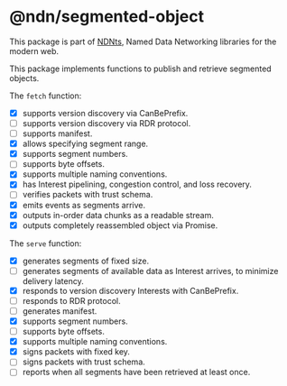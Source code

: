 # @ndn/segmented-object

This package is part of [NDNts](https://yoursunny.com/p/NDNts/), Named Data Networking libraries for the modern web.

This package implements functions to publish and retrieve segmented objects.

The `fetch` function:

* [X] supports version discovery via CanBePrefix.
* [ ] supports version discovery via RDR protocol.
* [ ] supports manifest.
* [X] allows specifying segment range.
* [X] supports segment numbers.
* [ ] supports byte offsets.
* [X] supports multiple naming conventions.
* [X] has Interest pipelining, congestion control, and loss recovery.
* [ ] verifies packets with trust schema.
* [X] emits events as segments arrive.
* [X] outputs in-order data chunks as a readable stream.
* [X] outputs completely reassembled object via Promise.

The `serve` function:

* [X] generates segments of fixed size.
* [ ] generates segments of available data as Interest arrives, to minimize delivery latency.
* [X] responds to version discovery Interests with CanBePrefix.
* [ ] responds to RDR protocol.
* [ ] generates manifest.
* [X] supports segment numbers.
* [ ] supports byte offsets.
* [X] supports multiple naming conventions.
* [X] signs packets with fixed key.
* [ ] signs packets with trust schema.
* [ ] reports when all segments have been retrieved at least once.
